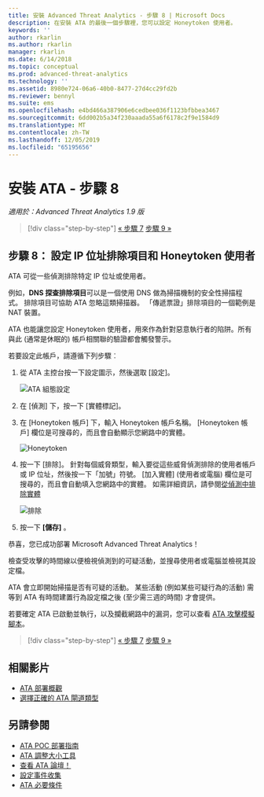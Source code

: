 ```yaml
---
title: 安裝 Advanced Threat Analytics - 步驟 8 | Microsoft Docs
description: 在安裝 ATA 的最後一個步驟裡，您可以設定 Honeytoken 使用者。
keywords: ''
author: rkarlin
ms.author: rkarlin
manager: rkarlin
ms.date: 6/14/2018
ms.topic: conceptual
ms.prod: advanced-threat-analytics
ms.technology: ''
ms.assetid: 8980e724-06a6-40b0-8477-27d4cc29fd2b
ms.reviewer: bennyl
ms.suite: ems
ms.openlocfilehash: e4bd466a387906e6cedbee036f1123bfbbea3467
ms.sourcegitcommit: 6dd002b5a34f230aaada55a6f6178c2f9e1584d9
ms.translationtype: MT
ms.contentlocale: zh-TW
ms.lasthandoff: 12/05/2019
ms.locfileid: "65195656"
---
```

# <a name="install-ata---step-8"></a>安裝 ATA - 步驟 8

*適用於：Advanced Threat Analytics 1.9 版*

> [!div class="step-by-step"]
> [« 步驟 7](vpn-integration-install-step.md)
> [步驟 9 »](install-ata-step9-samr.md)

## <a name="step-8-configure-ip-address-exclusions-and-honeytoken-user"></a>步驟 8： 設定 IP 位址排除項目和 Honeytoken 使用者

ATA 可從一些偵測排除特定 IP 位址或使用者。 

例如，**DNS 探查排除項目**可以是一個使用 DNS 做為掃描機制的安全性掃描程式。 排除項目可協助 ATA 忽略這類掃描器。 「傳遞票證」排除項目的一個範例是 NAT 裝置。    

ATA 也能讓您設定 Honeytoken 使用者，用來作為針對惡意執行者的陷阱。所有與此 (通常是休眠的) 帳戶相關聯的驗證都會觸發警示。

若要設定此帳戶，請遵循下列步驟︰

1.  從 ATA 主控台按一下設定圖示，然後選取 [設定]。

    ![ATA 組態設定](media/ATA-config-icon.png)

2.  在 [偵測] 下，按一下 [實體標記]。

2. 在 [Honeytoken 帳戶] 下，輸入 Honeytoken 帳戶名稱。 [Honeytoken 帳戶] 欄位是可搜尋的，而且會自動顯示您網路中的實體。

   ![Honeytoken](media/honeytoken.png)

3. 按一下 [排除]。 針對每個威脅類型，輸入要從這些威脅偵測排除的使用者帳戶或 IP 位址，然後按一下「加號」符號。 [加入實體] \(使用者或電腦\) 欄位是可搜尋的，而且會自動填入您網路中的實體。 如需詳細資訊，請參閱[從偵測中排除實體](excluding-entities-from-detections.md)

   ![排除](media/exclusions.png)

4.  按一下 **[儲存]** 。


恭喜，您已成功部署 Microsoft Advanced Threat Analytics！

檢查受攻擊的時間線以便檢視偵測到的可疑活動，並搜尋使用者或電腦並檢視其設定檔。

ATA 會立即開始掃描是否有可疑的活動。 某些活動 (例如某些可疑行為的活動) 需等到 ATA 有時間建置行為設定檔之後 (至少需三週的時間) 才會提供。

若要確定 ATA 已啟動並執行，以及攔截網路中的漏洞，您可以查看 [ATA 攻擊模擬腳本](https://docs.microsoft.com/enterprise-mobility-security/solutions/ata-attack-simulation-playbook)。


> [!div class="step-by-step"]
> [« 步驟 7](vpn-integration-install-step.md)
> [步驟 9 »](install-ata-step9-samr.md)


## <a name="related-videos"></a>相關影片
- [ATA 部署概觀](https://channel9.msdn.com/Shows/Microsoft-Security/Overview-of-ATA-Deployment-in-10-Minutes)
- [選擇正確的 ATA 閘道類型](https://channel9.msdn.com/Shows/Microsoft-Security/ATA-Deployment-Choose-the-Right-Gateway-Type)


## <a name="see-also"></a>另請參閱
- [ATA POC 部署指南](http://aka.ms/atapoc)
- [ATA 調整大小工具](http://aka.ms/atasizingtool)
- [查看 ATA 論壇！](https://social.technet.microsoft.com/Forums/security/home?forum=mata)
- [設定事件收集](configure-event-collection.md)
- [ATA 必要條件](ata-prerequisites.md)

